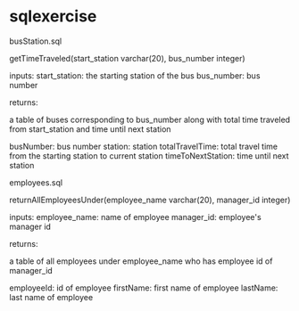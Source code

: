 # sqlexercise

busStation.sql

getTimeTraveled(start_station varchar(20), bus_number integer)

inputs: 
start_station: the starting station of the bus
bus_number: bus number

returns:

a table of buses corresponding to bus_number along with total time traveled from start_station and time until next station

busNumber: bus number
station: station
totalTravelTime: total travel time from the starting station to current station
timeToNextStation: time until next station

employees.sql

returnAllEmployeesUnder(employee_name varchar(20), manager_id integer)

inputs:
employee_name: name of employee
manager_id: employee's manager id

returns:

a table of all employees under employee_name who has employee id of manager_id

employeeId: id of employee
firstName: first name of employee
lastName: last name of employee
